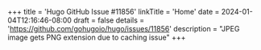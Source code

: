 +++
title = 'Hugo GitHub Issue #11856'
linkTitle = 'Home'
date = 2024-01-04T12:16:46-08:00
draft = false
details = 'https://github.com/gohugoio/hugo/issues/11856'
description = "JPEG image gets PNG extension due to caching issue"
+++
